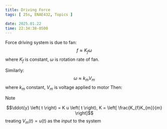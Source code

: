 ```yaml
---
title: Driving Force
tags: [ 25s, ENAE432, Topics ]

date: 2025.01.22
time: 22:34:38-0500
---
```


Force driving system is due to fan:
$$f \approx K_{f} \omega$$ where $K_{f}$ is constant, $\omega$ is rotation rate of fan.

Similarly:
$$\omega \approx k_{m} V_{m}$$
where $k_{m}$ constant, $V_{m}$ is voltage applied to motor
Then:

> [!NOTE]
> $$\ddot{y} \left( t \right) = K u \left( t \right), K = \left[ \frac{K_{f}K_{m}}{m} \right]$$
> treating $V_{m}\left(t\right) = u\left(t\right)$ as the *input* to the system
